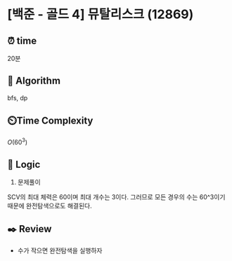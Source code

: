 # [백준 - 골드 4] 뮤탈리스크 (12869)
 
## ⏰  **time**

20분

## :pushpin: **Algorithm**

bfs, dp

## ⏲️**Time Complexity**

$O(60^3)$

## :round_pushpin: **Logic**
1. 문제풀이

SCV의 최대 체력은 60이며 최대 개수는 3이다. 그러므로 모든 경우의 수는 60^3이기 때문에 완전탐색으로도 해결된다.

## :black_nib: **Review**
- 수가 작으면 완전탐색을 실행하자